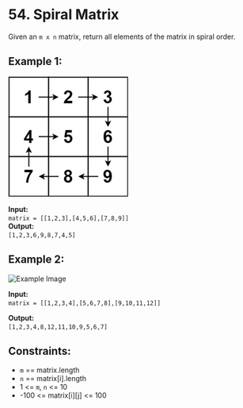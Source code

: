 # 54. Spiral Matrix

Given an `m x n` matrix, return all elements of the matrix in spiral order.

## Example 1:  
![Example Image](Example1.jpg)


**Input:**  
```matrix = [[1,2,3],[4,5,6],[7,8,9]]```  
**Output:**  
```[1,2,3,6,9,8,7,4,5]```

## Example 2:  
![Example Image](Example2.jpg)

**Input:**  
```matrix = [[1,2,3,4],[5,6,7,8],[9,10,11,12]]```

**Output:**  
```[1,2,3,4,8,12,11,10,9,5,6,7]```

 

## Constraints:

- `m` == matrix.length
- `n` == matrix[i].length
- 1 <= `m`, `n` <= 10
- -100 <= matrix[i][j] <= 100

